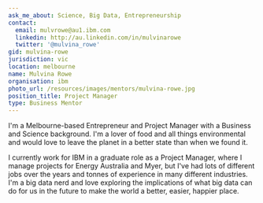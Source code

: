 ```yaml
---
ask_me_about: Science, Big Data, Entrepreneurship
contact:
  email: mulvrowe@au1.ibm.com
  linkedin: http://au.linkedin.com/in/mulvinarowe
  twitter: '@mulvina_rowe'
gid: mulvina-rowe
jurisdiction: vic
location: melbourne
name: Mulvina Rowe
organisation: ibm
photo_url: /resources/images/mentors/mulvina-rowe.jpg
position_title: Project Manager
type: Business Mentor
---
```


I'm a Melbourne-based Entrepreneur and Project Manager with a Business and Science background. I'm a lover of food and all things environmental and would love to leave the planet in a better state than when we found it. 

I currently work for IBM in a graduate role as a Project Manager, where I manage projects for Energy Australia and Myer, but I've had lots of different jobs over the years and tonnes of experience in many different industries. I'm a big data nerd and love exploring the implications of what big data can do for us in the future to make the world a better, easier, happier place.